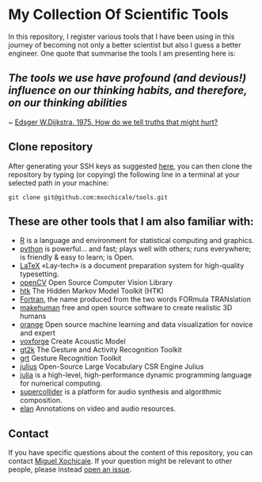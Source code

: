# My Collection Of Scientific Tools
In this repository, I register various tools that I have been using in this journey of becoming not only a better scientist but also I guess a better engineer. One quote that summarise the tools I am presenting here is:

## _The tools we use have profound (and devious!) influence on our thinking habits, and therefore, on our thinking abilities_
~ [Edsger W.Dijkstra. 1975. How do we tell truths that might hurt?](https://www.cs.virginia.edu/~evans/cs655/readings/ewd498.html)

## Clone repository
After generating your SSH keys as suggested [here](https://docs.github.com/en/github/authenticating-to-github/generating-a-new-ssh-key-and-adding-it-to-the-ssh-agent), you can then clone the repository by typing (or copying) the following line in a terminal at your selected path in your machine:
```
git clone git@github.com:mxochicale/tools.git
```

## These are other tools that I am also familiar with:
* [R](https://github.com/mxochicale/r-code_repository) is a language and environment for statistical computing and graphics.
* [python](https://github.com/mxochicale/python)  is powerful... and fast;  plays well with others;  runs everywhere;  is friendly & easy to learn;  is Open.
* [LaTeX](https://github.com/mxochicale/LaTeX) «Lay-tech» is a document preparation
system for high-quality typesetting.
* [openCV](https://github.com/mxochicale/openCV) Open Source Computer Vision Library
* [htk](https://github.com/mxochicale/htk) The Hidden Markov Model Toolkit (HTK)
* [Fortran](https://github.com/mxochicale/fortran), the name produced from the two words FORmula TRANslation
* [makehuman](https://github.com/mxochicale/makehuman) free and open source software to create realistic 3D humans
* [orange](https://github.com/mxochicale/orange) Open source machine learning and data visualization for novice and expert
* [voxforge](https://github.com/mxochicale/voxforge) Create Acoustic Model
* [gt2k](https://github.com/mxochicale/gt2k) The Gesture and Activity Recognition Toolkit
* [grt](https://github.com/mxochicale/grt) Gesture Recognition Toolkit
* [julius](https://github.com/mxochicale/julius) Open-Source Large Vocabulary CSR Engine Julius
* [julia](https://github.com/mxochicale/julia) is a high-level, high-performance dynamic programming language for numerical computing.
* [supercollider](https://github.com/mxochicale/supercollider) is a platform for audio synthesis and algorithmic composition.
* [elan](https://github.com/mxochicale/elan) Annotations on video and audio resources.


## Contact 
If you have specific questions about the content of this repository, you can contact 
[Miguel Xochicale](mailto:perez.xochicale@gmail.com?subject="[tools]"). 
If your question might be relevant to other people, please instead 
[open an issue](https://github.com/mxochicale/tools/issues).


